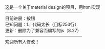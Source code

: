 这是一个关于material design的项目，用html实现<br>
——————————————————<br>
目前进展：按钮<br>
已知问题：1、代码太长（目标250行）<br>
更新：删除为了兼容而编写的js（8.27）
——————————————————<br>
欢迎所有人修改！<br>
